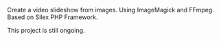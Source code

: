 Create a video slideshow from images.
Using ImageMagick and FFmpeg.
Based on Silex PHP Framework.

This project is still ongoing.